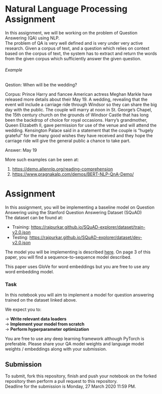 # Natural Language Processing Assignment

In this assignment, we will be working on the problem of Question Answering (QA) using NLP.  
The problem of QA is very well defined and is very under very active research. Given a corpus of text, and a question which relies on context based on the corpus of text, the system has to extract and return the words from the given corpus which sufficiently answer the given question.

###### Example 

Qestion: When will be the wedding?  

Corpus: Prince Harry and fiancee American actress Meghan Markle have released more details about their May 19. A wedding, revealing that the event will include a carriage ride through Windsor so they can share the big day with the public. The couple will marry at noon in St. George’s Chapel, the 15th century church on the grounds of Windsor Castle that has long been the backdrop of choice for royal occasions. Harry’s grandmother, Queen Elizabeth II, gave permission for use of the venue and will attend the wedding. Kensington Palace said in a statement that the couple is “hugely grateful” for the many good wishes they have received and they hope the carriage ride will give the general public a chance to take part.  

Answer: May 19

More such examples can be seen at:  
1) https://demo.allennlp.org/reading-comprehension  
2) https://www.pragnakalp.com/demos/BERT-NLP-QnA-Demo/

# Assignment

In this assignment, you will be implementing a baseline model on Question Answering using the Stanford Question Answering Dataset (SQuAD)  
The dataset can be found at:  
  * Training: https://rajpurkar.github.io/SQuAD-explorer/dataset/train-v2.0.json  
  * Testing: https://rajpurkar.github.io/SQuAD-explorer/dataset/dev-v2.0.json

The model you will be implementing is described [here](https://cs224d.stanford.edu/reports/StrohMathur.pdf). On page 3 of this paper, you will find a sequence-to-sequence model described.

This paper uses GloVe for word embeddings but you are free to use any word embedding model.

### Task  
In this notebook you will aim to implement a model for question answering trained on the dataset linked above.

We expect you to:

-> **Write relevant data loaders**  
-> **Implement your model from scratch**   
-> **Perform hyperparameter optimization**   

You are free to use any deep learning framework although PyTorch is preferable.
Please share your QA model weights and language model weights / embeddings along with your submission.

## Submission 

To submit, fork this repository, finish and push your notebook on the forked repository then perform a pull request to this repository.  
Deadline for the submission is Monday, 27 March 2020 11:59 PM.
